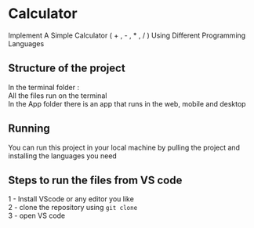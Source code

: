 # Calculator
Implement A Simple Calculator ( + , - , * , / ) Using Different Programming Languages 

## Structure of the project
In the terminal folder : \
All the files run on the terminal\
In the App folder there is an app that runs in the web, mobile and desktop

## Running 
You can run this project in your local machine by pulling the project and installing the languages you need 

## Steps to run the files from VS code
 1 - Install VScode or any editor you like \
 2 - clone the repository using `git clone` \
 3 - open VS code 





